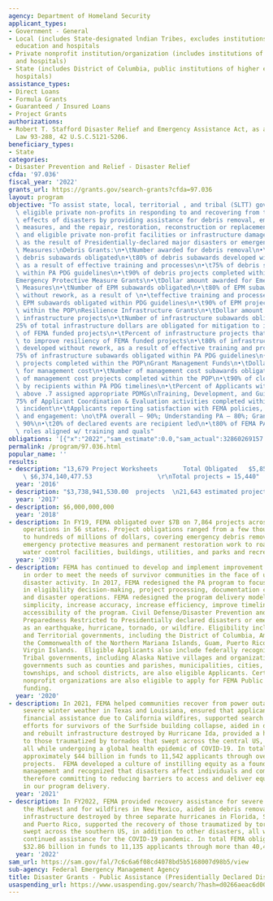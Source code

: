 ```yaml
---
agency: Department of Homeland Security
applicant_types:
- Government - General
- Local (includes State-designated lndian Tribes, excludes institutions of higher
  education and hospitals
- Private nonprofit institution/organization (includes institutions of higher education
  and hospitals)
- State (includes District of Columbia, public institutions of higher education and
  hospitals)
assistance_types:
- Direct Loans
- Formula Grants
- Guaranteed / Insured Loans
- Project Grants
authorizations:
- Robert T. Stafford Disaster Relief and Emergency Assistance Act, as amended, Public
  Law 93-288, 42 U.S.C.5121-5206.
beneficiary_types:
- State
categories:
- Disaster Prevention and Relief - Disaster Relief
cfda: '97.036'
fiscal_year: '2022'
grants_url: https://grants.gov/search-grants?cfda=97.036
layout: program
objective: "To assist state, local, territorial , and tribal (SLTT) governments and\
  \ eligible private non-profits in responding to and recovering from the devastating\
  \ effects of disasters by providing assistance for debris removal, emergency protective\
  \ measures, and the repair, restoration, reconstruction or replacement of public\
  \ and eligible private non-profit facilities or infrastructure damaged or destroyed\
  \ as the result of Presidentially-declared major disasters or emergencies.Performance\
  \ Measures:\nDebris Grants:\n•\tNumber awarded for debris removal\n•\tNumber of\
  \ debris subawards obligated\n•\t80% of debris subawards developed without rework,\
  \ as a result of effective training and processes\n•\t75% of debris subawards obligation\
  \ within PA PDG guidelines\n•\t90% of debris projects completed within the POP\n\
  Emergency Protective Measure Grants\n•\tDollar amount awarded for Emergency Protective\
  \ Measures\n•\tNumber of EPM subawards obligated\n•\t80% of EPM subawards developed\
  \ without rework, as a result of \n•\teffective training and processes\n•\t75% of\
  \ EPM subawards obligated within PDG guidelines\n•\t90% of EPM projects completed\
  \ within the POP\nResilience Infrastructure Grants\n•\tDollar amount awarded for\
  \ infrastructure projects\n•\tNumber of infrastructure subawards obligated\n•\t\
  25% of total infrastructure dollars are obligated for mitigation to improve resiliency\
  \ of FEMA funded projects\n•\tPercent of infrastructure projects that include mitigation\
  \ to improve resiliency of FEMA funded projects\n•\t80% of infrastructure subawards\
  \ developed without rework, as a result of effective training and processes\n•\t\
  75% of infrastructure subawards obligated within PA PDG guidelines\n•\t90% of infrastructure\
  \ projects completed within the POP\nGrant Management Funds\n•\tDollar amount awarded\
  \ for management cost\n•\tNumber of management cost subawards obligated\n•\t90%\
  \ of management cost projects completed within the POP\n•\t90% of closeouts submitted\
  \ by recipients within PA PDG timelines\n•\tPercent of Applicants with SVI scores\
  \ above .7 assigned appropriate PDMGs\nTraining, Development, and Guidance\n•\t\
  75% of Applicant Coordination & Evaluation activities completed within 30 days of\
  \ incident\n•\tApplicants reporting satisfaction with FEMA policies, processes,\
  \ and engagement: \no\tPA overall – 90%; Understanding PA – 80%; Grants Portal –\
  \ 90%\n•\t20% of declared events are recipient led\n•\t80% of FEMA PA staff assigned\
  \ roles aligned w/ training and quals"
obligations: '[{"x":"2022","sam_estimate":0.0,"sam_actual":32860269157.0,"usa_spending_actual":32854942691.44},{"x":"2023","sam_estimate":33556155260.0,"sam_actual":0.0,"usa_spending_actual":23754325291.69},{"x":"2024","sam_estimate":30398971240.0,"sam_actual":0.0,"usa_spending_actual":27955476442.96}]'
permalink: /program/97.036.html
popular_name: ''
results:
- description: "13,679 Project Worksheets       Total Obligated   $5,858,591,041.76\
    \ $6,374,140,477.53                  \r\nTotal projects = 15,440"
  year: '2016'
- description: "$3,738,941,530.00  projects  \n21,643 estimated projects"
  year: '2017'
- description: $6,000,000,000
  year: '2018'
- description: In FY19, FEMA obligated over $7B on 7,864 projects across 416 disaster
    operations in 56 states. Project obligations ranged from a few thousand dollars
    to hundreds of millions of dollars, covering emergency debris removal and other
    emergency protective measures and permanent restoration work to roads and bridges,
    water control facilities, buildings, utilities, and parks and recreational facilities.
  year: '2019'
- description: FEMA has continued to develop and implement improvement to the PA program
    in order to meet the needs of survivor communities in the face of unprecedented
    disaster activity. In 2017, FEMA redesigned the PA program to focus on consistency
    in eligibility decision-making, project processing, documentation collection,
    and disaster operations. FEMA redesigned the program delivery model to increase
    simplicity, increase accuracy, increase efficiency, improve timeliness, and improve
    accessibility of the program. Civil Defense/Disaster Prevention and Relief/Emergency
    Preparedness Restricted to Presidentially declared disasters or emergencies, such
    as an earthquake, hurricane, tornado, or wildfire. Eligibility includes State
    and Territorial governments, including the District of Columbia, American Samoa,
    the Commonwealth of the Northern Mariana Islands, Guam, Puerto Rico, and the U.S.
    Virgin Islands.  Eligible Applicants also include federally recognized Indian
    Tribal governments, including Alaska Native villages and organizations.  Local
    governments such as counties and parishes, municipalities, cities, towns, boroughs,
    townships, and school districts, are also eligible Applicants. Certain private
    nonprofit organizations are also eligible to apply for FEMA Public Assistance
    funding.
  year: '2020'
- description: In 2021, FEMA helped communities recover from power outages due to
    severe winter weather in Texas and Louisiana, ensured that applicants received
    financial assistance due to California wildfires, supported search and rescue
    efforts for survivors of the Surfside building collapse, aided in debris removal
    and rebuilt infrastructure destroyed by Hurricane Ida, provided a helping hand
    to those traumatized by tornados that swept across the central US, and much more,
    all while undergoing a global health epidemic of COVID-19. In total FEMA obligated
    approximately $44 billion in funds to 11,542 applicants through over 34,000 PA
    projects.  FEMA developed a culture of instilling equity as a foundation of emergency
    management and recognized that disasters affect individuals and communities differently
    therefore committing to reducing barriers to access and deliver equitable outcomes
    in our program delivery.
  year: '2021'
- description: In FY2022, FEMA provided recovery assistance for severe flooding in
    the Midwest and for wildfires in New Mexico, aided in debris removal and rebuilt
    infrastructure destroyed by three separate hurricanes in Florida, South Carolina,
    and Puerto Rico, supported the recovery of those traumatized by tornados that
    swept across the southern US, in addition to other disasters, all while providing
    continued assistance for the COVID-19 pandemic. In total FEMA obligated approximately
    $32.86 billion in funds to 11,135 applicants through more than 40,443 PA projects.
  year: '2022'
sam_url: https://sam.gov/fal/7c6c6a6f08cd4078bd5b5168007d98b5/view
sub-agency: Federal Emergency Management Agency
title: Disaster Grants - Public Assistance (Presidentially Declared Disasters)
usaspending_url: https://www.usaspending.gov/search/?hash=d0266aeac6d002a607bccdc907805dd2
---
```

